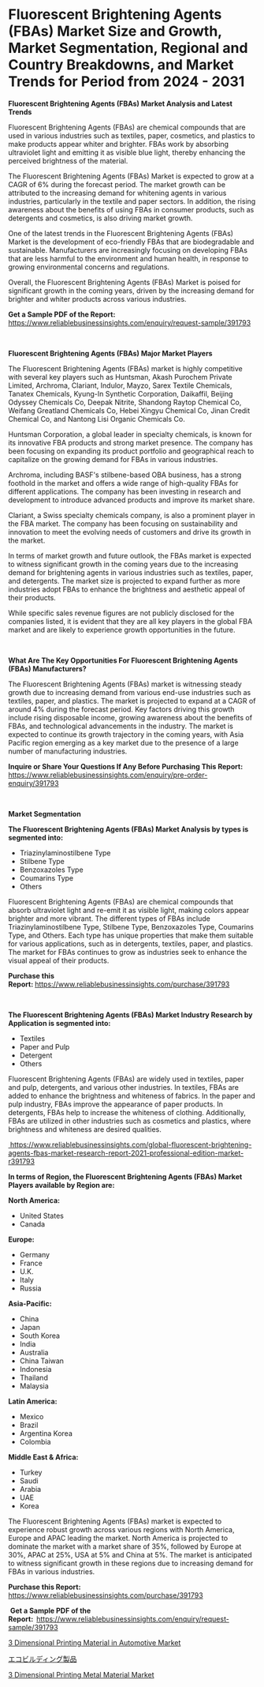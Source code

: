 <p><h1>Fluorescent Brightening Agents (FBAs) Market Size and Growth, Market Segmentation, Regional and Country Breakdowns, and Market Trends for Period from 2024 -  2031</h1></p><p><strong>Fluorescent Brightening Agents (FBAs) Market Analysis and Latest Trends</strong></p>
<p><p>Fluorescent Brightening Agents (FBAs) are chemical compounds that are used in various industries such as textiles, paper, cosmetics, and plastics to make products appear whiter and brighter. FBAs work by absorbing ultraviolet light and emitting it as visible blue light, thereby enhancing the perceived brightness of the material.</p><p>The Fluorescent Brightening Agents (FBAs) Market is expected to grow at a CAGR of 6% during the forecast period. The market growth can be attributed to the increasing demand for whitening agents in various industries, particularly in the textile and paper sectors. In addition, the rising awareness about the benefits of using FBAs in consumer products, such as detergents and cosmetics, is also driving market growth.</p><p>One of the latest trends in the Fluorescent Brightening Agents (FBAs) Market is the development of eco-friendly FBAs that are biodegradable and sustainable. Manufacturers are increasingly focusing on developing FBAs that are less harmful to the environment and human health, in response to growing environmental concerns and regulations.</p><p>Overall, the Fluorescent Brightening Agents (FBAs) Market is poised for significant growth in the coming years, driven by the increasing demand for brighter and whiter products across various industries.</p></p>
<p><strong>Get a Sample PDF of the Report:&nbsp;</strong> <a href="https://www.reliablebusinessinsights.com/enquiry/request-sample/391793">https://www.reliablebusinessinsights.com/enquiry/request-sample/391793</a></p>
<p>&nbsp;</p>
<p><strong>Fluorescent Brightening Agents (FBAs) Major Market Players</strong></p>
<p><p>The Fluorescent Brightening Agents (FBAs) market is highly competitive with several key players such as Huntsman, Akash Purochem Private Limited, Archroma, Clariant, Indulor, Mayzo, Sarex Textile Chemicals, Tanatex Chemicals, Kyung-In Synthetic Corporation, Daikaffil, Beijing Odyssey Chemicals Co, Deepak Nitrite, Shandong Raytop Chemical Co, Weifang Greatland Chemicals Co, Hebei Xingyu Chemical Co, Jinan Credit Chemical Co, and Nantong Lisi Organic Chemicals Co.</p><p>Huntsman Corporation, a global leader in specialty chemicals, is known for its innovative FBA products and strong market presence. The company has been focusing on expanding its product portfolio and geographical reach to capitalize on the growing demand for FBAs in various industries.</p><p>Archroma, including BASF's stilbene-based OBA business, has a strong foothold in the market and offers a wide range of high-quality FBAs for different applications. The company has been investing in research and development to introduce advanced products and improve its market share.</p><p>Clariant, a Swiss specialty chemicals company, is also a prominent player in the FBA market. The company has been focusing on sustainability and innovation to meet the evolving needs of customers and drive its growth in the market.</p><p>In terms of market growth and future outlook, the FBAs market is expected to witness significant growth in the coming years due to the increasing demand for brightening agents in various industries such as textiles, paper, and detergents. The market size is projected to expand further as more industries adopt FBAs to enhance the brightness and aesthetic appeal of their products.</p><p>While specific sales revenue figures are not publicly disclosed for the companies listed, it is evident that they are all key players in the global FBA market and are likely to experience growth opportunities in the future.</p></p>
<p>&nbsp;</p>
<p><strong>What Are The Key Opportunities For Fluorescent Brightening Agents (FBAs) Manufacturers?</strong></p>
<p><p>The Fluorescent Brightening Agents (FBAs) market is witnessing steady growth due to increasing demand from various end-use industries such as textiles, paper, and plastics. The market is projected to expand at a CAGR of around 4% during the forecast period. Key factors driving this growth include rising disposable income, growing awareness about the benefits of FBAs, and technological advancements in the industry. The market is expected to continue its growth trajectory in the coming years, with Asia Pacific region emerging as a key market due to the presence of a large number of manufacturing industries.</p></p>
<p><strong>Inquire or Share Your Questions If Any Before Purchasing This Report:</strong> <a href="https://www.reliablebusinessinsights.com/enquiry/pre-order-enquiry/391793">https://www.reliablebusinessinsights.com/enquiry/pre-order-enquiry/391793</a></p>
<p>&nbsp;</p>
<p><strong>Market Segmentation</strong></p>
<p><strong>The Fluorescent Brightening Agents (FBAs) Market Analysis by types is segmented into:</strong></p>
<p><ul><li>Triazinylaminostilbene Type</li><li>Stilbene Type</li><li>Benzoxazoles Type</li><li>Coumarins Type</li><li>Others</li></ul></p>
<p><p>Fluorescent Brightening Agents (FBAs) are chemical compounds that absorb ultraviolet light and re-emit it as visible light, making colors appear brighter and more vibrant. The different types of FBAs include Triazinylaminostilbene Type, Stilbene Type, Benzoxazoles Type, Coumarins Type, and Others. Each type has unique properties that make them suitable for various applications, such as in detergents, textiles, paper, and plastics. The market for FBAs continues to grow as industries seek to enhance the visual appeal of their products.</p></p>
<p><strong>Purchase this Report:&nbsp;</strong><a href="https://www.reliablebusinessinsights.com/purchase/391793">https://www.reliablebusinessinsights.com/purchase/391793</a></p>
<p>&nbsp;</p>
<p><strong>The Fluorescent Brightening Agents (FBAs) Market Industry Research by Application is segmented into:</strong></p>
<p><ul><li>Textiles</li><li>Paper and Pulp</li><li>Detergent</li><li>Others</li></ul></p>
<p><p>Fluorescent Brightening Agents (FBAs) are widely used in textiles, paper and pulp, detergents, and various other industries. In textiles, FBAs are added to enhance the brightness and whiteness of fabrics. In the paper and pulp industry, FBAs improve the appearance of paper products. In detergents, FBAs help to increase the whiteness of clothing. Additionally, FBAs are utilized in other industries such as cosmetics and plastics, where brightness and whiteness are desired qualities.</p></p>
<p><a href="https://www.reliablebusinessinsights.com/global-fluorescent-brightening-agents-fbas-market-research-report-2021-professional-edition-market-r391793">&nbsp;https://www.reliablebusinessinsights.com/global-fluorescent-brightening-agents-fbas-market-research-report-2021-professional-edition-market-r391793</a></p>
<p><strong>In terms of Region, the Fluorescent Brightening Agents (FBAs) Market Players available by Region are:</strong></p>
<p>
    <p> <strong> North America: </strong>
        <ul>
            <li>United States</li>
            <li>Canada</li>
        </ul>
        </p> 
    <p> <strong> Europe: </strong>
        <ul>
            <li>Germany</li>
            <li>France</li>
            <li>U.K.</li>
            <li>Italy</li>
            <li>Russia</li>
        </ul>
        </p> 
    <p> <strong> Asia-Pacific: </strong>
        <ul>
            <li>China</li>
            <li>Japan</li>
            <li>South Korea</li>
            <li>India</li>
            <li>Australia</li>
            <li>China Taiwan</li>
            <li>Indonesia</li>
            <li>Thailand</li>
            <li>Malaysia</li>
        </ul>
        </p> 
    <p> <strong> Latin America: </strong>
        <ul>
            <li>Mexico</li>
            <li>Brazil</li>
            <li>Argentina Korea</li>
            <li>Colombia</li>
        </ul>
        </p> 
    <p> <strong> Middle East & Africa: </strong>
        <ul>
            <li>Turkey</li>
            <li>Saudi</li>
            <li>Arabia</li>
            <li>UAE</li>
            <li>Korea</li>
        </ul>
    </p>
    </p>
<p><p>The Fluorescent Brightening Agents (FBAs) market is expected to experience robust growth across various regions with North America, Europe and APAC leading the market. North America is projected to dominate the market with a market share of 35%, followed by Europe at 30%, APAC at 25%, USA at 5% and China at 5%. The market is anticipated to witness significant growth in these regions due to increasing demand for FBAs in various industries.</p></p>
<p><strong>Purchase this Report: </strong><a href="https://www.reliablebusinessinsights.com/purchase/391793">https://www.reliablebusinessinsights.com/purchase/391793</a></p>
<p>&nbsp;<strong>Get a Sample PDF of the Report:&nbsp;&nbsp;</strong><a href="https://www.reliablebusinessinsights.com/enquiry/request-sample/391793">https://www.reliablebusinessinsights.com/enquiry/request-sample/391793</a></p>
<p><strong></strong></p>
<p><p><a href="https://github.com/marthawweekle/Market-Research-Report-List-1/blob/main/3-dimensional-printing-material-in-automotive-market.md">3 Dimensional Printing Material in Automotive Market</a></p><p><a href="https://github.com/DanykaKilback/Market-Research-Report-List-1/blob/main/7674226117756.md">エコビルディング製品</a></p><p><a href="https://github.com/SheilaBruen2023/Market-Research-Report-List-1/blob/main/3-dimensional-printing-metal-material-market.md">3 Dimensional Printing Metal Material Market</a></p></p>